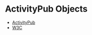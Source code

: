 # ActivityPub Objects

- [ActivityPub]( https://activitypub.rocks/ )
- [W3C]( https://www.w3.org/TR/activitypub/ )

